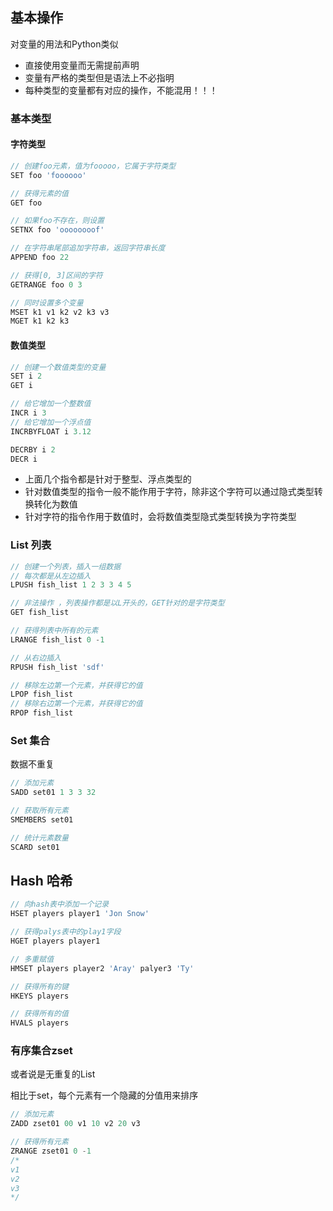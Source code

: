 ## 基本操作

对变量的用法和Python类似

- 直接使用变量而无需提前声明
- 变量有严格的类型但是语法上不必指明
- 每种类型的变量都有对应的操作，不能混用！！！



### 基本类型

#### 字符类型

```javascript
// 创建foo元素，值为fooooo，它属于字符类型
SET foo 'foooooo'

// 获得元素的值
GET foo

// 如果foo不存在，则设置
SETNX foo 'oooooooof' 

// 在字符串尾部追加字符串，返回字符串长度
APPEND foo 22

// 获得[0, 3]区间的字符
GETRANGE foo 0 3

// 同时设置多个变量
MSET k1 v1 k2 v2 k3 v3
MGET k1 k2 k3
```

#### 数值类型

```js
// 创建一个数值类型的变量
SET i 2
GET i

// 给它增加一个整数值
INCR i 3
// 给它增加一个浮点值
INCRBYFLOAT i 3.12

DECRBY i 2
DECR i
```

- 上面几个指令都是针对于整型、浮点类型的
- 针对数值类型的指令一般不能作用于字符，除非这个字符可以通过隐式类型转换转化为数值
- 针对字符的指令作用于数值时，会将数值类型隐式类型转换为字符类型

### List 列表

```js
// 创建一个列表，插入一组数据
// 每次都是从左边插入
LPUSH fish_list 1 2 3 3 4 5

// 非法操作 ，列表操作都是以L开头的，GET针对的是字符类型
GET fish_list

// 获得列表中所有的元素
LRANGE fish_list 0 -1

// 从右边插入
RPUSH fish_list 'sdf'

// 移除左边第一个元素，并获得它的值
LPOP fish_list
// 移除右边第一个元素，并获得它的值
RPOP fish_list
```

### Set 集合

数据不重复

```js
// 添加元素
SADD set01 1 3 3 32

// 获取所有元素
SMEMBERS set01

// 统计元素数量
SCARD set01
```



## Hash 哈希

```js
// 向hash表中添加一个记录
HSET players player1 'Jon Snow'

// 获得palys表中的play1字段
HGET players player1

// 多重赋值
HMSET players player2 'Aray' palyer3 'Ty'

// 获得所有的键
HKEYS players

// 获得所有的值
HVALS players
```

### 有序集合zset

或者说是无重复的List

相比于set，每个元素有一个隐藏的分值用来排序

```js
// 添加元素
ZADD zset01 00 v1 10 v2 20 v3

// 获得所有元素
ZRANGE zset01 0 -1
/*
v1
v2
v3
*/
```


